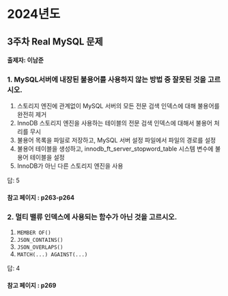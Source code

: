# 2024년도
## 3주차 Real MySQL 문제
#### 출제자: 이남준

### 1. MySQL서버에 내장된 불용어를 사용하지 않는 방법 중 잘못된 것을 고르시오.
1. 스토리지 엔진에 관계없이 MySQL 서버의 모든 전문 검색 인덱스에 대해 불용어를 완전히 제거
2. InnoDB 스토리지 엔진을 사용하는 테이블의 전문 검색 인덱스에 대해서 불용어 처리를 무시
3. 불용어 목록을 파일로 저장하고, MySQL 서버 설정 파일에서 파일의 경로를 설정
4. 불용어 테이블을 생성하고, innodb_ft_server_stopword_table 시스템 변수에 불용어 테이블을 설정
5. InnoDB가 아닌 다른 스토리지 엔진을 사용

답: 5

#### 참고 페이지 : p263-p264


### 2. 멀티 밸류 인덱스에 사용되는 함수가 아닌 것을 고르시오.
1. `MEMBER OF()`
2. `JSON_CONTAINS()`
3. `JSON_OVERLAPS()`
4. `MATCH(...) AGAINST(...)`


답: 4

#### 참고 페이지 : p269